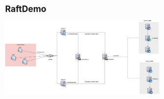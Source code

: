 # RaftDemo
![RaftDemo/算法流程.jpg](https://github.com/Aslinuxx/oss-Storage/blob/master/%E5%88%86%E5%B8%83%E5%BC%8F%E5%AF%B9%E8%B1%A1%E5%AD%98%E5%82%A8%E6%9E%B6%E6%9E%84.jpg)
